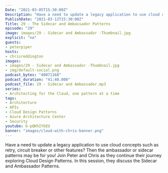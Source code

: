 ```yaml
---
Date: "2021-03-05T15:30:00Z"
Description: "Have a need to update a legacy application to use cloud concepts such as retry, circuit breaker or other features? Then the ambassador or sidecar patterns may be for you! Join Peter and Chris as they continue their journey exploring Cloud Design Patterns. In this session, they discuss the Sidecar and Ambassador Patterns."
PublishDate: "2021-03-12T15:30:00Z"
Title: 29 - The Sidecar and Ambassador Patterns
episode: "29"
image: images/29 - Sidecar and Ambassador -Thumbnail.jpg
explicit: "no"
guests:
- peterpiper
hosts:
- chrisreddington
images:
- images/29 - Sidecar and Ambassador -Thumbnail.jpg
- img/default-social.png
podcast_bytes: "40071168"
podcast_duration: "41:40.000"
podcast_file: 29 - Sidecar and Ambassador.mp3
series:
- Architecting for the Cloud, one pattern at a time
tags:
- Architecture
- APIs
- Cloud Design Patterns
- Azure Architecture Center
- Security
youtube: 6-pQKhIYbEU
banner: "images/cloud-with-chris-banner.png"
---
```

Have a need to update a legacy application to use cloud concepts such as retry, circuit breaker or other features? Then the ambassador or sidecar patterns may be for you! Join Peter and Chris as they continue their journey exploring Cloud Design Patterns. In this session, they discuss the Sidecar and Ambassador Patterns.